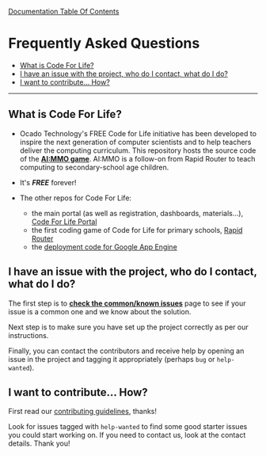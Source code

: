 [Documentation Table Of Contents](README.md)
# Frequently Asked Questions
- [What is Code For Life?](#what-is-code-for-life)
- [I have an issue with the project, who do I contact, what do I do?](#i-have-an-issue-with-the-project-who-do-i-contact-what-do-i-do)
- [I want to contribute... How?](#i-want-to-contribute-how)

--- 

## What is Code For Life?
- Ocado Technology's FREE Code for Life initiative has been developed to inspire the next generation of computer scientists and to help teachers deliver the computing curriculum.
This repository hosts the source code of the [**AI:MMO game**](https://www.codeforlife.education/play/aimmo/). AI:MMO is a follow-on from Rapid Router to teach computing to secondary-school age children.

- It's ***FREE*** forever!

- The other repos for Code For Life:
    - the main portal (as well as registration, dashboards, materials...), [Code For Life Portal](https://github.com/ocadotechnology/codeforlife-portal)
    - the first coding game of Code for Life for primary schools, [Rapid Router](https://github.com/ocadotechnology/rapid-router)
    - the [deployment code for Google App Engine](https://github.com/ocadotechnology/codeforlife-deploy-appengine)
        
## I have an issue with the project, who do I contact, what do I do?
The first step is to [**check the common/known issues**](common-issues.md) page to see if your issue is a common one and we know about
the solution. 

Next step is to make sure you have set up the project correctly as per our instructions.

Finally, you can contact the contributors and receive help by opening an issue in the project and tagging it
appropriately (perhaps `bug` or `help-wanted`).

## I want to contribute... How?

First read our [contributing guidelines](https://github.com/ocadotechnology/codeforlife-portal/blob/master/CONTRIBUTING.md), thanks!

Look for issues tagged with `help-wanted` to find some good starter issues you could start working on. If you need
to contact us, look at the contact details. Thank you!
